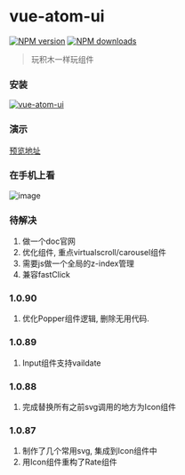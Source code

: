 # vue-atom-ui

[![NPM version](https://img.shields.io/npm/v/vue-atom-ui.svg?style=flat)](https://npmjs.org/package/vue-atom-ui)
[![NPM downloads](http://img.shields.io/npm/dm/vue-atom-ui.svg?style=flat)](https://npmjs.org/package/vue-atom-ui)

> 玩积木一样玩组件

### 安装
[![vue-atom-ui](https://nodei.co/npm/vue-atom-ui.png)](https://npmjs.org/package/vue-atom-ui)

### 演示
[预览地址](https://383514580.github.io/atom)

### 在手机上看
![image](https://user-images.githubusercontent.com/8264787/34904356-3395a8d2-f87f-11e7-85f4-7ae1a94fc587.png)


### 待解决
1. 做一个doc官网
2. 优化组件, 重点virtualscroll/carousel组件
3. 需要js做一个全局的z-index管理
4. 兼容fastClick

### 1.0.90
1. 优化Popper组件逻辑, 删除无用代码.

### 1.0.89
1. Input组件支持vaildate

### 1.0.88
1. 完成替换所有之前svg调用的地方为Icon组件

### 1.0.87
1. 制作了几个常用svg, 集成到Icon组件中
2. 用Icon组件重构了Rate组件

